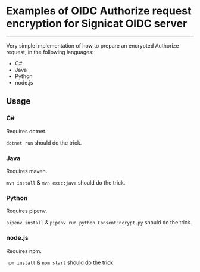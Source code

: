 # Examples of OIDC Authorize request encryption for Signicat OIDC server

---

Very simple implementation of how to prepare an encrypted Authorize request, in the following languages:

* C#
* Java
* Python
* node.js

## Usage

### C\#

Requires dotnet.

`dotnet run` should do the trick.

### Java

Requires maven.

`mvn install` & `mvn exec:java` should do the trick.

### Python

Requires pipenv.

`pipenv install` & `pipenv run python ConsentEncrypt.py` should do the trick.

### node.js

Requires npm.

`npm install` & `npm start` should do the trick.
